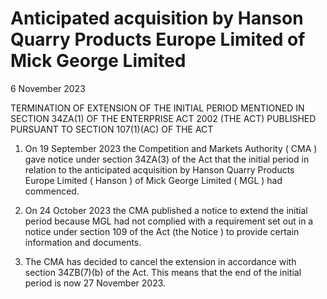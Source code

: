 # Anticipated acquisition by Hanson Quarry Products Europe Limited of Mick George Limited

6 November 2023

TERMINATION OF EXTENSION OF THE INITIAL PERIOD MENTIONED IN SECTION 34ZA(1) OF THE ENTERPRISE ACT 2002 (THE ACT) PUBLISHED PURSUANT TO SECTION 107(1)(AC) OF THE ACT

1. On 19 September 2023 the Competition and Markets Authority ( CMA ) gave notice under section 34ZA(3) of the Act that the initial period in relation to the anticipated acquisition by Hanson Quarry Products Europe Limited ( Hanson ) of Mick George Limited ( MGL ) had commenced.

2. On 24 October 2023 the CMA published a notice to extend the initial period because MGL had not complied with a requirement set out in a notice under section 109 of the Act (the Notice ) to provide certain information and documents.

3. The CMA has decided to cancel the extension in accordance with section 34ZB(7)(b) of the Act. This means that the end of the initial period is now 27 November 2023.